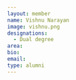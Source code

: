 ```yaml
---
layout: member
name: Vishnu Narayan
image: vishnu.png
designations: 
  - Dual degree
area:
bio:
email:
type: alumni
---
```

